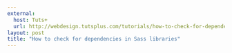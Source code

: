 ```yaml
---
external:
  host: Tuts+
  url: http://webdesign.tutsplus.com/tutorials/how-to-check-for-dependencies-in-sass-libraries--cms-21558
layout: post
title: "How to check for dependencies in Sass libraries"
---
```

